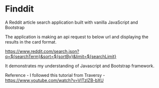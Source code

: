 # Finddit

A Reddit article search application built with vanilla JavaScript and Bootstrap

The application is making an api request to below url and displaying the results in the card format.

https://www.reddit.com/search.json?q=${searchTerm}&sort=${sortBy}&limit=${searchLimit}

It demonstrates my understanding of Javascript and Bootstrap framework.

Reference - I followed this tutorial from Traversy - https://www.youtube.com/watch?v=VITzIZB-bXU